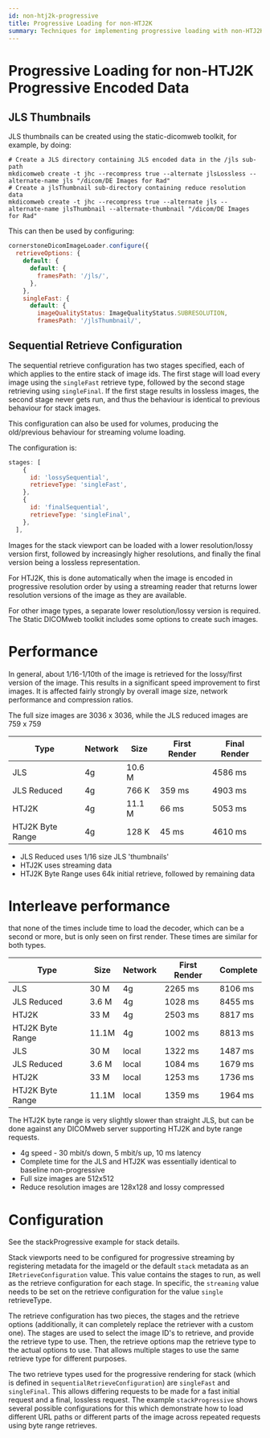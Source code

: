 ```yaml
---
id: non-htj2k-progressive
title: Progressive Loading for non-HTJ2K
summary: Techniques for implementing progressive loading with non-HTJ2K formats, using JLS thumbnails and sequential retrieval configurations for improved performance
---
```


# Progressive Loading for non-HTJ2K Progressive Encoded Data

## JLS Thumbnails

JLS thumbnails can be created using the static-dicomweb toolkit, for example,
by doing:

```
# Create a JLS directory containing JLS encoded data in the /jls sub-path
mkdicomweb create -t jhc --recompress true --alternate jlsLossless --alternate-name jls "/dicom/DE Images for Rad"
# Create a jlsThumbnail sub-directory containing reduce resolution data
mkdicomweb create -t jhc --recompress true --alternate jls --alternate-name jlsThumbnail --alternate-thumbnail "/dicom/DE Images for Rad"
```

This can then be used by configuring:

```javascript
cornerstoneDicomImageLoader.configure({
  retrieveOptions: {
    default: {
      default: {
        framesPath: '/jls/',
      },
    },
    singleFast: {
      default: {
        imageQualityStatus: ImageQualityStatus.SUBRESOLUTION,
        framesPath: '/jlsThumbnail/',
```

## Sequential Retrieve Configuration

The sequential retrieve configuration has two stages specified, each of
which applies to the entire stack of image ids. The first stage will
load every image using the `singleFast` retrieve type, followed by the
second stage retrieving using `singleFinal`. If the first stage
results in lossless images, the second stage never gets run, and thus the
behaviour is identical to previous behaviour for stack images.

This configuration can also be used for volumes, producing the old/previous
behaviour for streaming volume loading.

The configuration is:

```javascript
stages: [
    {
      id: 'lossySequential',
      retrieveType: 'singleFast',
    },
    {
      id: 'finalSequential',
      retrieveType: 'singleFinal',
    },
  ],
```

Images for the stack viewport can be loaded with a lower resolution/lossy
version first, followed by increasingly higher resolutions, and finally
the final version being a lossless representation.

For HTJ2K, this is done automatically when the image is encoded in progressive
resolution order by using a streaming reader that returns lower resolution versions
of the image as they are available.

For other image types, a separate lower resolution/lossy version is required.
The Static DICOMweb toolkit includes some options to create such images.

# Performance

In general, about 1/16-1/10th of the image is retrieved for the lossy/first
version of the image. This results in a significant speed improvement to first
images. It is affected fairly strongly by overall image size, network performance
and compression ratios.

The full size images are 3036 x 3036, while the JLS reduced images are 759 x 759

| Type             | Network | Size   | First Render | Final Render |
| ---------------- | ------- | ------ | ------------ | ------------ |
| JLS              | 4g      | 10.6 M |              | 4586 ms      |
| JLS Reduced      | 4g      | 766 K  | 359 ms       | 4903 ms      |
| HTJ2K            | 4g      | 11.1 M | 66 ms        | 5053 ms      |
| HTJ2K Byte Range | 4g      | 128 K  | 45 ms        | 4610 ms      |

- JLS Reduced uses 1/16 size JLS 'thumbnails'
- HTJ2K uses streaming data
- HTJ2K Byte Range uses 64k initial retrieve, followed by remaining data

# Interleave performance

that none of the times include time to load the decoder, which can be
a second or more, but is only seen on first render. These times are similar for
both types.

| Type             | Size  | Network | First Render | Complete |
| ---------------- | ----- | ------- | ------------ | -------- |
| JLS              | 30 M  | 4g      | 2265 ms      | 8106 ms  |
| JLS Reduced      | 3.6 M | 4g      | 1028 ms      | 8455 ms  |
| HTJ2K            | 33 M  | 4g      | 2503 ms      | 8817 ms  |
| HTJ2K Byte Range | 11.1M | 4g      | 1002 ms      | 8813 ms  |
| JLS              | 30 M  | local   | 1322 ms      | 1487 ms  |
| JLS Reduced      | 3.6 M | local   | 1084 ms      | 1679 ms  |
| HTJ2K            | 33 M  | local   | 1253 ms      | 1736 ms  |
| HTJ2K Byte Range | 11.1M | local   | 1359 ms      | 1964 ms  |

The HTJ2K byte range is very slightly slower than straight JLS, but can be
done against any DICOMweb server supporting HTJ2K and byte range requests.

- 4g speed - 30 mbit/s down, 5 mbit/s up, 10 ms latency
- Complete time for the JLS and HTJ2K was essentially identical to
  baseline non-progressive
- Full size images are 512x512
- Reduce resolution images are 128x128 and lossy compressed

# Configuration

See the stackProgressive example for stack details.

Stack viewports need to be configured for progressive streaming by registering
metadata for the imageId or the default `stack` metadata as an `IRetrieveConfiguration`
value. This value contains the stages to run, as well as the retrieve configuration
for each stage. In specific, the `streaming` value needs to be set on the
retrieve configuration for the value `single` retrieveType.

The retrieve configuration has two pieces, the stages and the retrieve options
(additionally, it can completely replace the retriever with a custom one).
The stages are used to select the image ID's to retrieve, and provide the
retrieve type to use. Then, the retrieve options map the retrieve type to
the actual options to use. That allows multiple stages to use the same
retrieve type for different purposes.

The two retrieve types used for the progressive rendering for stack (which
is defined in `sequentialRetrieveConfiguration`) are `singleFast` and `singleFinal`.
This allows differing requests to be made for a fast initial request and a final,
lossless request. The example `stackProgressive` shows several possible configurations
for this which demonstrate how to load different URL paths or different parts
of the image across repeated requests using byte range retrieves.
